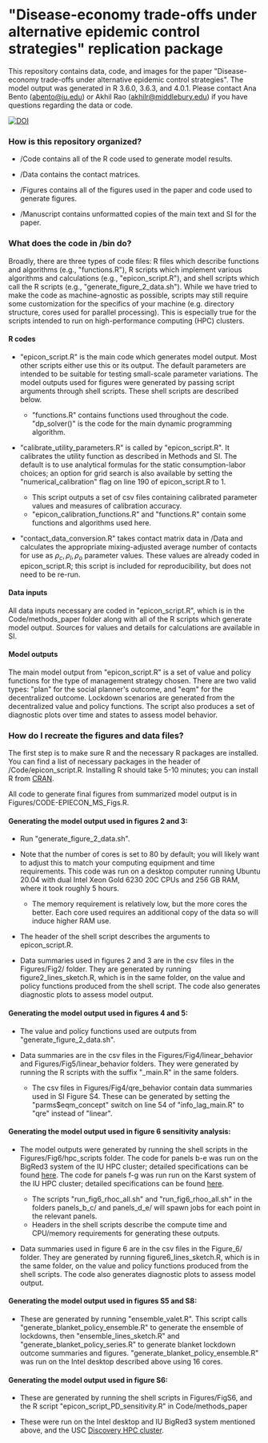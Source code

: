 # "Disease-economy trade-offs under alternative epidemic control strategies" replication package

This repository contains data, code, and images for the paper "Disease-economy trade-offs under alternative epidemic control strategies". The model output was generated in R 3.6.0, 3.6.3, and 4.0.1. Please contact Ana Bento (abento@iu.edu) or Akhil Rao (akhilr@middlebury.edu) if you have questions regarding the data or code. 

[![DOI](https://zenodo.org/badge/332062198.svg)](https://zenodo.org/badge/latestdoi/332062198)

### How is this repository organized?

* /Code contains all of the R code used to generate model results.

* /Data contains the contact matrices.

* /Figures contains all of the figures used in the paper and code used to generate figures.

* /Manuscript contains unformatted copies of the main text and SI for the paper.

### What does the code in /bin do?

Broadly, there are three types of code files: R files which describe functions and algorithms (e.g., "functions.R"), R scripts which implement various algorithms and calculations (e.g., "epicon_script.R"), and shell scripts which call the R scripts (e.g., "generate_figure_2_data.sh"). While we have tried to make the code as machine-agnostic as possible, scripts may still require some customization for the specifics of your machine (e.g. directory structure, cores used for parallel processing). This is especially true for the scripts intended to run on high-performance computing (HPC) clusters.

#### R codes

* "epicon_script.R" is the main code which generates model output. Most other scripts either use this or its output. The default parameters are intended to be suitable for testing small-scale parameter variations. The model outputs used for figures were generated by passing script arguments through shell scripts. These shell scripts are described below.
	- "functions.R" contains functions used throughout the code. "dp_solver()" is the code for the main dynamic programming algorithm.

* "calibrate_utility_parameters.R" is called by "epicon_script.R". It calibrates the utility function as described in Methods and SI. The default is to use analytical formulas for the static consumption-labor choices; an option for grid search is also available by setting the "numerical_calibration" flag on line 190 of epicon_script.R to 1.
	- This script outputs a set of csv files containing calibrated parameter values and measures of calibration accuracy.
	- "epicon_calibration_functions.R" and "functions.R" contain some functions and algorithms used here.

* "contact_data_conversion.R" takes contact matrix data in /Data and calculates the appropriate mixing-adjusted average number of contacts for use as $\rho_c, \rho_l, \rho_o$ parameter values. These values are already coded in epicon_script.R; this script is included for reproducibility, but does not need to be re-run.

#### Data inputs

All data inputs necessary are coded in "epicon_script.R", which is in the Code/methods_paper folder along with all of the R scripts which generate model output. Sources for values and details for calculations are available in SI.

#### Model outputs

The main model output from "epicon_script.R" is a set of value and policy functions for the type of management strategy chosen. There are two valid types: "plan" for the social planner's outcome, and "eqm" for the decentralized outcome. Lockdown scenarios are generated from the decentralized value and policy functions. The script also produces a set of diagnostic plots over time and states to assess model behavior.

### How do I recreate the figures and data files?

The first step is to make sure R and the necessary R packages are installed. You can find a list of necessary packages in the header of /Code/epicon_script.R. Installing R should take 5-10 minutes; you can install R from [CRAN](https://cran.r-project.org/).

All code to generate final figures from summarized model output is in Figures/CODE-EPIECON_MS_Figs.R.

#### Generating the model output used in figures 2 and 3:

* Run "generate_figure_2_data.sh".

* Note that the number of cores is set to 80 by default; you will likely want to adjust this to match your computing equipment and time requirements. This code was run on a desktop computer running Ubuntu 20.04 with dual Intel Xeon Gold 6230 20C CPUs and 256 GB RAM, where it took roughly 5 hours. 
	- The memory requirement is relatively low, but the more cores the better. Each core used requires an additional copy of the data so will induce higher RAM use.

* The header of the shell script describes the arguments to epicon_script.R.

* Data summaries used in figures 2 and 3 are in the csv files in the Figures/Fig2/ folder. They are generated by running figure2_lines_sketch.R, which is in the same folder, on the value and policy functions produced from the shell script. The code also generates diagnostic plots to assess model output.

#### Generating the model output used in figures 4 and 5:

* The value and policy functions used are outputs from "generate_figure_2_data.sh".

* Data summaries are in the csv files in the Figures/Fig4/linear_behavior and Figures/Fig5/linear_behavior folders. They were generated by running the R scripts with the suffix "\_main.R" in the same folders.
	- The csv files in Figures/Fig4/qre_behavior contain data summaries used in SI Figure S4. These can be generated by setting the "parms$eqm_concept" switch on line 54 of "info_lag_main.R" to "qre" instead of "linear".

#### Generating the model output used in figure 6 sensitivity analysis:

* The model outputs were generated by running the shell scripts in the Figures/Fig6/hpc_scripts folder. The code for panels b-e was run on the BigRed3 system of the IU HPC cluster; detailed specifications can be found [here](https://kb.iu.edu/d/aoku). The code for panels f-g was run run on the Karst system of the IU HPC cluster; detailed specifications can be found [here](https://kb.iu.edu/d/bezu).
	- The scripts "run_fig6_rhoc_all.sh" and "run_fig6_rhoo_all.sh" in the folders panels_b_c/ and panels_d_e/ will spawn jobs for each point in the relevant panels.
	- Headers in the shell scripts describe the compute time and CPU/memory requirements for generating these outputs.

* Data summaries used in figure 6 are in the csv files in the Figure_6/ folder. They are generated by running figure6_lines_sketch.R, which is in the same folder, on the value and policy functions produced from the shell scripts. The code also generates diagnostic plots to assess model output.

#### Generating the model output used in figures S5 and S8:

* These are generated by running "ensemble_valet.R". This script calls "generate_blanket_policy_ensemble.R" to generate the ensemble of lockdowns, then "ensemble_lines_sketch.R" and "generate_blanket_policy_series.R" to generate blanket lockdown outcome summaries and figures. "generate_blanket_policy_ensemble.R" was run on the Intel desktop described above using 16 cores.

#### Generating the model output used in figure S6:

* These are generated by running the shell scripts in Figures/FigS6, and the R script "epicon_script_PD_sensitivity.R" in Code/methods_paper

* These were run on the Intel desktop and IU BigRed3 system mentioned above, and the USC [Discovery HPC cluster](https://carc.usc.edu/services/hpc).

